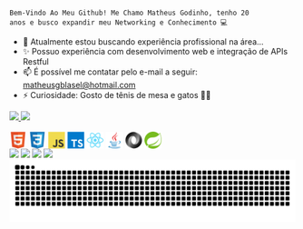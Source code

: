 <code>Bem-Vindo Ao Meu Github! Me Chamo Matheus Godinho, tenho 20 anos e busco expandir meu Networking e Conhecimento 💻 </code>
- 🔭 Atualmente estou buscando experiência profissional na área...
- ✨ Possuo experiência com desenvolvimento web e integração de APIs Restful
- 📫 É possível me contatar pelo e-mail a seguir: matheusgblasel@hotmail.com
- ⚡ Curiosidade: Gosto de tênis de mesa e gatos 🏓🐱
<div>
  <a href="https://github.com/Mathbkj">
    <img height="180em" src="https://github-readme-stats.vercel.app/api?username=Mathbkj&show_icons=true&theme=dracula&include_all_commits=true&count_private=true"/>
<img height="180em" src="https://github-readme-stats.vercel.app/api/top-langs/?username=Mathbkj&layout=compact&langs_count=16&theme=dracula"/>
</a>
</div>
<br/>
<div style="display:inline-block">
  <img align="center" alt="Math.HTML" height="30" width="30" src="https://raw.githubusercontent.com/devicons/devicon/master/icons/html5/html5-original.svg">
  <img align="center" alt="Math.CSS" height="30" width="30" src="https://raw.githubusercontent.com/devicons/devicon/master/icons/css3/css3-original.svg">
  <img align="center" alt="Math.JS" height="30" width="30" src="https://raw.githubusercontent.com/devicons/devicon/master/icons/javascript/javascript-original.svg">
  <img align="center" alt="Math.TS" height="30" width="30" src="https://raw.githubusercontent.com/devicons/devicon/master/icons/typescript/typescript-original.svg">
  <img align="center" alt="Math.React" height="30" width="30" src="https://raw.githubusercontent.com/devicons/devicon/master/icons/react/react-original.svg">
  <img align="center" alt="Math.Java" height="30" width="30" src="https://raw.githubusercontent.com/devicons/devicon/master/icons/java/java-original.svg">
  <img align="center" alt="Math.JSON" height="30" width="30" src="https://raw.githubusercontent.com/devicons/devicon/master/icons/json/json-original.svg">
  <img align="center" alt="Math.SpringBoot" height="30" width="30" src="https://raw.githubusercontent.com/devicons/devicon/master/icons/spring/spring-original.svg">
</div>
<br/>
<div>
  <a href="https://www.youtube.com/@stormzt4619"><img src="https://img.shields.io/badge/YouTube-FF0000?style=for-the-badge&logo=youtube&logoColor=white"/></a>
  <a href="https://www.instagram.com/mukimiw4/?hl=pt"><img src="https://img.shields.io/badge/Instagram-E4405F?style=for-the-badge&logo=instagram&logoColor=white"/></a>
  <a href="https://www.twitch.tv/maruereborn"><img src="https://img.shields.io/badge/Twitch-9146FF?style=for-the-badge&logo=twitch&logoColor=white"/></a>
  <a href="https://www.linkedin.com/in/matheus-godinho-blaselbauer-8647402a0/"><img src="https://img.shields.io/badge/LinkedIn-0077B5?style=for-the-badge&logo=linkedin&logoColor=white"/></a>
</div>

<picture>
  <source media="(prefers-color-scheme: dark)" srcset="https://raw.githubusercontent.com/Mathbkj/Mathbkj/output/github-contribution-grid-snake-dark.svg">
  <source media="(prefers-color-scheme: light)" srcset="https://raw.githubusercontent.com/Mathbkj/Mathbkj/output/github-contribution-grid-snake.svg">
  <img alt="github contribution grid snake animation" src="https://raw.githubusercontent.com/Mathbkj/Mathbkj/output/github-contribution-grid-snake.svg">
</picture>



  

<!--
**Mathbkj/Mathbkj** is a ✨ _special_ ✨ repository because its `README.md` (this file) appears on your GitHub profile.

Here are some ideas to get you started:

- 
- 🌱 I’m currently learning ...
- 👯 I’m looking to collaborate on ...
- 🤔 I’m looking for help with ...
- 💬 Ask me about ...
- 📫 How to reach me: ...
- 😄 Pronouns: ...
- ⚡ Fun fact: ...
-->

